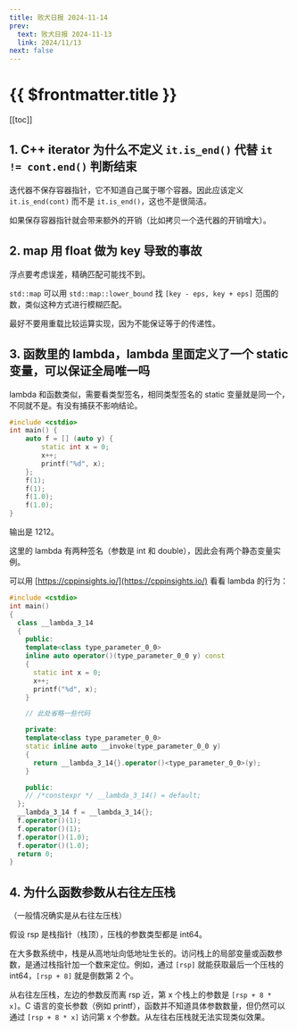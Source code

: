 ```yaml
---
title: 败犬日报 2024-11-14
prev:
  text: 败犬日报 2024-11-13
  link: 2024/11/13
next: false
---
```


# {{ $frontmatter.title }}

[[toc]]

## 1. C++ iterator 为什么不定义 `it.is_end()` 代替 `it != cont.end()` 判断结束

迭代器不保存容器指针，它不知道自己属于哪个容器。因此应该定义 `it.is_end(cont)` 而不是 `it.is_end()`，这也不是很简洁。

如果保存容器指针就会带来额外的开销（比如拷贝一个迭代器的开销增大）。

## 2. map 用 float 做为 key 导致的事故

浮点要考虑误差，精确匹配可能找不到。

`std::map` 可以用 `std::map::lower_bound` 找 `[key - eps, key + eps]` 范围的数，类似这种方式进行模糊匹配。

最好不要用重载比较运算实现，因为不能保证等于的传递性。

## 3. 函数里的 lambda，lambda 里面定义了一个 static 变量，可以保证全局唯一吗

lambda 和函数类似，需要看类型签名，相同类型签名的 static 变量就是同一个，不同就不是。有没有捕获不影响结论。

```cpp
#include <cstdio>
int main() {
    auto f = [] (auto y) {
        static int x = 0;
        x++;
        printf("%d", x);
    };
    f(1);
    f(1);
    f(1.0);
    f(1.0);
}
```

输出是 1212。

这里的 lambda 有两种签名（参数是 int 和 double），因此会有两个静态变量实例。

可以用 [https://cppinsights.io/](https://cppinsights.io/) 看看 lambda 的行为：

```cpp
#include <cstdio>
int main()
{
  class __lambda_3_14
  {
    public: 
    template<class type_parameter_0_0>
    inline auto operator()(type_parameter_0_0 y) const
    {
      static int x = 0;
      x++;
      printf("%d", x);
    }

    // 此处省略一些代码

    private: 
    template<class type_parameter_0_0>
    static inline auto __invoke(type_parameter_0_0 y)
    {
      return __lambda_3_14{}.operator()<type_parameter_0_0>(y);
    }

    public:
    // /*constexpr */ __lambda_3_14() = default;
  };
  __lambda_3_14 f = __lambda_3_14{};
  f.operator()(1);
  f.operator()(1);
  f.operator()(1.0);
  f.operator()(1.0);
  return 0;
}
```

## 4. 为什么函数参数从右往左压栈

（一般情况确实是从右往左压栈）

假设 rsp 是栈指针（栈顶），压栈的参数类型都是 int64。

在大多数系统中，栈是从高地址向低地址生长的。访问栈上的局部变量或函数参数，是通过栈指针加一个数来定位。例如，通过 `[rsp]` 就能获取最后一个压栈的 int64，`[rsp + 8]` 就是倒数第 2 个。

从右往左压栈，左边的参数反而离 rsp 近，第 x 个栈上的参数是 `[rsp + 8 * x]`。C 语言的变长参数（例如 printf），函数并不知道具体参数数量，但仍然可以通过 `[rsp + 8 * x]` 访问第 x 个参数。从左往右压栈就无法实现类似效果。
